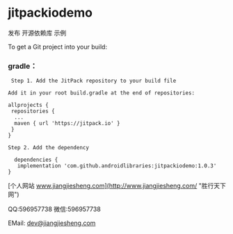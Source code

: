 # jitpackiodemo
 
发布 开源依赖库 示例  

To get a Git project into your build:

### gradle：
```
 Step 1. Add the JitPack repository to your build file

Add it in your root build.gradle at the end of repositories:

allprojects {
 repositories {
  ...
  maven { url 'https://jitpack.io' }
 }
}

Step 2. Add the dependency

  dependencies {
   implementation 'com.github.androidlibraries:jitpackiodemo:1.0.3'
}
```


[个人网站 www.jiangjiesheng.com](http://www.jiangjiesheng.com/ "胜行天下网") 

QQ:596957738 微信:596957738

EMail: dev@jiangjiesheng.com
